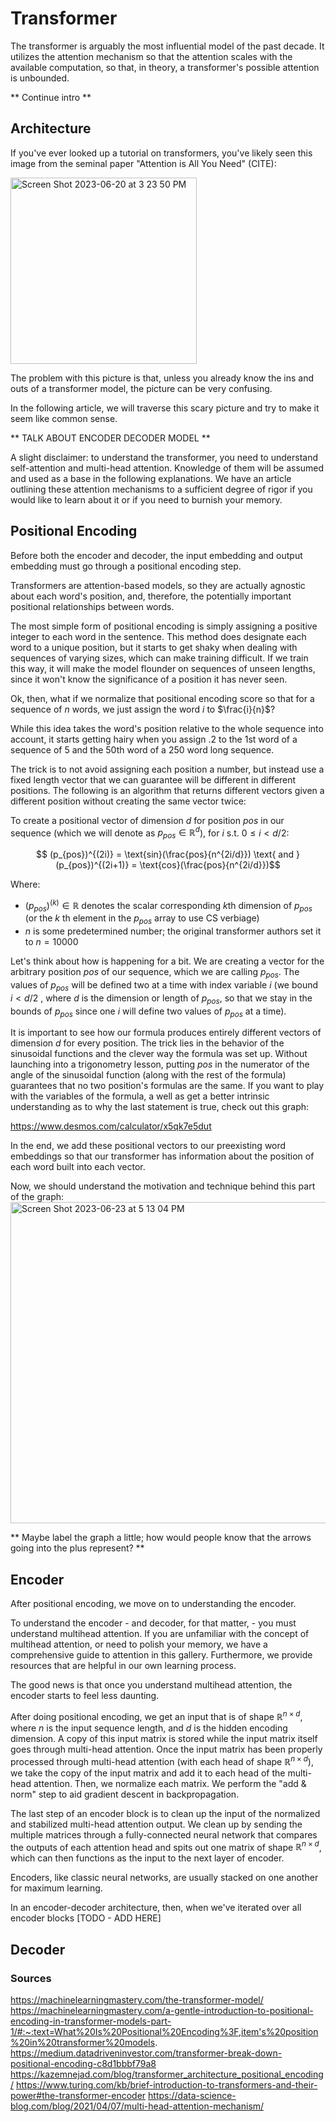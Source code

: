 # Transformer
The transformer is arguably the most influential model of the past decade.  It utilizes the attention mechanism so that the attention scales with the available computation, so that, in theory, a transformer's possible attention is unbounded.

** Continue intro **

## Architecture
If you've ever looked up a tutorial on transformers, you've likely seen this image from the seminal paper "Attention is All You Need" (CITE):

<img width="298" alt="Screen Shot 2023-06-20 at 3 23 50 PM" src="https://github.com/ArjunSohur/transformergallery/assets/105809809/1123363a-f956-450e-abc2-70909c555651">

The problem with this picture is that, unless you already know the ins and outs of a transformer model, the picture can be very confusing.

In the following article, we will traverse this scary picture and try to make it seem like common sense.

** TALK ABOUT ENCODER DECODER MODEL **

A slight disclaimer: to understand the transformer, you need to understand self-attention and multi-head attention.  Knowledge of them will be assumed and used as a base in the following explanations.  We have an article outlining these attention mechanisms to a sufficient degree of rigor if you would like to learn about it or if you need to burnish your memory.

## Positional Encoding
Before both the encoder and decoder, the input embedding and output embedding must go through a positional encoding step.

Transformers are attention-based models, so they are actually agnostic about each word's position, and, therefore, the potentially important positional relationships between words.

The most simple form of positional encoding is simply assigning a positive integer to each word in the sentence.  This method does designate each word to a unique position, but it starts to get shaky when dealing with sequences of varying sizes, which can make training difficult.  If we train this way, it will make the model flounder on sequences of unseen lengths, since it won't know the significance of a position it has never seen.

Ok, then, what if we normalize that positional encoding score so that for a sequence of $n$ words, we just assign the word $i$ to $\frac{i}{n}$?

While this idea takes the word's position relative to the whole sequence into account, it starts getting hairy when you assign .2 to the 1st word of a sequence of 5 and the 50th word of a 250 word long sequence.

The trick is to not avoid assigning each position a number, but instead use a fixed length vector that we can guarantee will be different in different positions.  The following is an algorithm that returns different vectors given a different position without creating the same vector twice:

To create a positional vector of dimension $d$ for position $pos$ in our sequence (which we will denote as $p_{pos} \in \mathbb{R}^d$), for $i$ s.t. $0 \leq i < d/2$:

$$ (p_{pos})^{(2i)} = \text{sin}(\frac{pos}{n^{2i/d}}) \text{ and } (p_{pos})^{(2i+1)} = \text{cos}(\frac{pos}{n^{2i/d}})$$

Where:
- $(p_{pos})^{(k)} \in \mathbb{R}$ denotes the scalar corresponding $k$th dimension of $p_{pos}$ (or the $k$ th element in the $p_{pos}$ array to use CS verbiage)
- $n$ is some predetermined number; the original transformer authors set it to $n=10000$

Let's think about how is happening for a bit.  We are creating a vector for the arbitrary position $pos$ of our sequence, which we are calling $p_{pos}$.  The values of $p_{pos}$ will be defined two at a time with index variable $i$ (we bound $i < d/2$ , where $d$ is the dimension or length of $p_{pos}$, so that we stay in the bounds of $p_{pos}$ since one $i$ will define two values of $p_{pos}$ at a time).

It is important to see how our formula produces entirely different vectors of dimension $d$ for every position.  The trick lies in the behavior of the sinusoidal functions and the clever way the formula was set up.  Without launching into a trigonometry lesson, putting $pos$ in the numerator of the angle of the sinusoidal function (along with the rest of the formula) guarantees that no two position's formulas are the same.  If you want to play with the variables of the formula, a well as get a better intrinsic understanding as to why the last statement is true, check out this graph:

https://www.desmos.com/calculator/x5qk7e5dut

In the end, we add these positional vectors to our preexisting word embeddings so that our transformer has information about the position of each word built into each vector.

Now, we should understand the motivation and technique behind this part of the graph:
<img width="514" alt="Screen Shot 2023-06-23 at 5 13 04 PM" src="https://github.com/ArjunSohur/transformergallery/assets/105809809/4c422c71-57cb-4f05-a8b7-55c9d44360ae">

** Maybe label the graph a little; how would people know that the arrows going into the plus represent? **

## Encoder
After positional encoding, we move on to understanding the encoder.  

To understand the encoder - and decoder, for that matter, - you must understand multihead attention.  If you are unfamiliar with the concept of multihead attention, or need to polish your memory, we have a comprehensive guide to attention in this gallery.  Furthermore, we provide resources that are helpful in our own learning process.

The good news is that once you understand multihead attention, the encoder starts to feel less daunting.

After doing positional encoding, we get an input that is of shape $\mathbb{R}^{n \times d}$, where $n$ is the input sequence length, and $d$ is the hidden encoding dimension.  A copy of this input matrix is stored while the input matrix itself goes through multi-head attention.  Once the input matrix has been properly processed through multi-head attention (with each head of shape $\mathbb{R}^{n \times d}$), we take the copy of the input matrix and add it to each head of the multi-head attention.  Then, we normalize each matrix.  We perform the "add & norm" step to aid gradient descent in backpropagation.

The last step of an encoder block is to clean up the input of the normalized and stabilized multi-head attention output.  We clean up by sending the multiple matrices through a fully-connected neural network that compares the outputs of each attention head and spits out one matrix of shape $\mathbb{R}^{n \times d}$, which can then functions as the input to the next layer of encoder.

Encoders, like classic neural networks, are usually stacked on one another for maximum learning.

In an encoder-decoder architecture, then, when we've iterated over all encoder blocks [TODO - ADD HERE]


## Decoder

### Sources
https://machinelearningmastery.com/the-transformer-model/
https://machinelearningmastery.com/a-gentle-introduction-to-positional-encoding-in-transformer-models-part-1/#:~:text=What%20Is%20Positional%20Encoding%3F,item's%20position%20in%20transformer%20models.
https://medium.datadriveninvestor.com/transformer-break-down-positional-encoding-c8d1bbbf79a8
https://kazemnejad.com/blog/transformer_architecture_positional_encoding/
https://www.turing.com/kb/brief-introduction-to-transformers-and-their-power#the-transformer-encoder
https://data-science-blog.com/blog/2021/04/07/multi-head-attention-mechanism/





